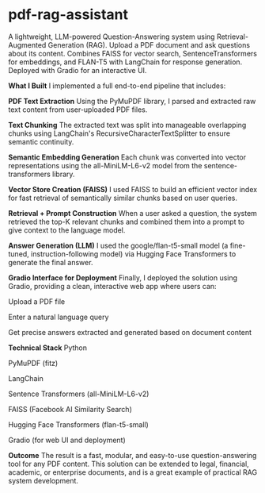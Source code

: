 # pdf-rag-assistant
A lightweight, LLM-powered Question-Answering system using Retrieval-Augmented Generation (RAG). Upload a PDF document and ask questions about its content. Combines FAISS for vector search, SentenceTransformers for embeddings, and FLAN-T5 with LangChain for response generation. Deployed with Gradio for an interactive UI.

**What I Built**
I implemented a full end-to-end pipeline that includes:

**PDF Text Extraction**
Using the PyMuPDF library, I parsed and extracted raw text content from user-uploaded PDF files.

**Text Chunking**
The extracted text was split into manageable overlapping chunks using LangChain's RecursiveCharacterTextSplitter to ensure semantic continuity.

**Semantic Embedding Generation**
Each chunk was converted into vector representations using the all-MiniLM-L6-v2 model from the sentence-transformers library.

**Vector Store Creation (FAISS)**
I used FAISS to build an efficient vector index for fast retrieval of semantically similar chunks based on user queries.

**Retrieval + Prompt Construction**
When a user asked a question, the system retrieved the top-K relevant chunks and combined them into a prompt to give context to the language model.

**Answer Generation (LLM)**
I used the google/flan-t5-small model (a fine-tuned, instruction-following model) via Hugging Face Transformers to generate the final answer.

**Gradio Interface for Deployment**
Finally, I deployed the solution using Gradio, providing a clean, interactive web app where users can:

Upload a PDF file

Enter a natural language query

Get precise answers extracted and generated based on document content

**Technical Stack**
Python

PyMuPDF (fitz)

LangChain

Sentence Transformers (all-MiniLM-L6-v2)

FAISS (Facebook AI Similarity Search)

Hugging Face Transformers (flan-t5-small)

Gradio (for web UI and deployment)

**Outcome**
The result is a fast, modular, and easy-to-use question-answering tool for any PDF content. This solution can be extended to legal, financial, academic, or enterprise documents, and is a great example of practical RAG system development.
